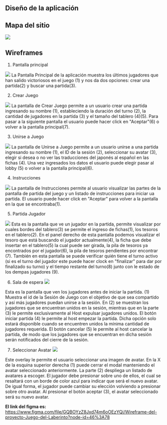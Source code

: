 ## Diseño de la aplicación

## Mapa del sitio
![](https://github.com/Esteban201483/appweb20a-Esteban-Joel/blob/master/design/sitemap/Mapa%20de%20sitio.jpg)
 
## Wireframes

1. Pantalla principal

![](https://github.com/Esteban201483/appweb20a-Esteban-Joel/blob/master/design/src/Pagina%20principal.png)
La Pantalla Principal de la aplicación muestra los últimos jugadores que han salido victoriosos en el juego (1) y nos da dos opciones: crear una partida(2) y buscar una partida(3).


2. Crear Juego

![](https://github.com/Esteban201483/appweb20a-Esteban-Joel/blob/master/design/src/crear%20juego.png)
La pantalla de Crear Juego permite a un usuario crear una partida ingresando su nombre (1), estableciendo la duración del turno (2), la cantidad de jugadores en la partida (3) y el tamaño del tablero (4)(5). Para pasar a la siguiente pantalla el usuario puede hacer click en "Aceptar"(6) o volver a la pantalla principal(7).


3. Unirse a Juego

![](https://github.com/Esteban201483/appweb20a-Esteban-Joel/blob/master/design/src/unirse%20a%20partida.png)
La pantalla de Unirse a Juego permite a un usuario unirse a una partida ingresando su nombre (1), el ID de la sesión (2), seleccionar su avatar (3), elegir si desea o no ver las traducciones del japonés al español en las fichas (4). Una vez ingresados los datos el usuario puede elegir pasar al lobby (5) o volver a la pantalla principal(6).

4. Instrucciones

![](https://github.com/Esteban201483/appweb20a-Esteban-Joel/blob/master/design/src/instrucciones.png)
La pantalla de Instrucciones permite al usuario visualizar las partes de la pantalla de partida del juego y un listado de instrucciones para iniciar ua partida. El usuario puede hacer click en "Aceptar" para volver a la pantalla en la que se encontraba(1).

5. Partida Jugador

![](https://github.com/Esteban201483/appweb20a-Esteban-Joel/blob/master/design/src/Partida%20jugador.png)
Esta es la pantalla que ve un jugador en la partida, permite visualizar por cuales bordes del tablero(3) se permite el ingreso de fichas(1), los tesoros en el tablero(2). En el panel derecho de esta pantalla podemos visualizar el tesoro que está buscando el jugador actualmente(4), la ficha que debe insertar en el tablero(5) la cual puede ser girada, la pila de tesoros ya encontrados por el jugador(6), la pila de tesoros pendientes por encontrar (7). También en esta pantalla se puede verificar quién tiene el turno activo (si es el turno del jugador este puede hacer clock en "finalizar" para dar por finalizado su turno) y el tiempo restante del turno(8) junto con le estado de los dempas jugadores (9).

6. Sala de espera
![](https://github.com/Esteban201483/appweb20a-Esteban-Joel/blob/master/design/src/sala%20de%20espera.png)

Esta es la pantalla que ven los jugadores antes de iniciar la partida. (1) Muestra el id de la Sesión de Juego con el objetivo de que sea compartido y así más jugadores puedan unirse a la sesión. En (2) se muestran los jugadores que se encuentran unidos en la sesión, mientras que en la parte (3) le permite exclusivamente al Host expulsar jugadores unidos. El botón iniciar partida (4) le permite al host empezar la partida. Dicha opción solo estará disponible cuando se encuentren unidos la mínima cantidad de jugadores requerida. El botón cancelar (5) le permite al host cancelar la partida, de modo que los jugadores que se encuentran en dicha sesión serán notificados del cierre de la sesión.

7. Seleccionar Avatar
![](https://github.com/Esteban201483/appweb20a-Esteban-Joel/blob/master/design/src/seleccionar%20avatar.png)

Este overlay le permite el usuario seleccionar una imagen de avatar. En la X de la esquina superior derecha (1) puede cerrar el modal manteniendo el avatar seleccionado anteriormente. La parte (2) despliega un listado de avatares a escoger. El jugador debe presionar sobre uno de ellos, el cual se resaltará con un borde de color azul para indicar que será el nuevo avatar. De igual forma, el jugador puede cambiar su elección volviendo a presionar sobre otro avatar. Al presionar el botón aceptar (3), el avatar seleccionado será su nuevo avatar. 



**El link del figma es:** https://www.figma.com/file/GQBOYzZ8Jxd74m6oOEzYQi/Wireframe-del-proyecto-Juego-del-Laberinto?node-id=46%3A78 
